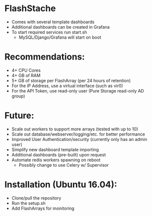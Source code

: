# FlashStache

* Comes with several template dashboards
* Additional dashboards can be created in Grafana
* To start required services run start.sh
    * MySQL/Django/Grafana will start on boot

# Recommendations:

* 4+ CPU Cores
* 4+ GB of RAM
* 5+ GB of storage per FlashArray (per 24 hours of retention)
* For the IP Address, use a virtual interface (such as vir0)
* For the API Token, use read-only user (Pure Storage read-only AD group)


# Future:

* Scale out workers to support more arrays (tested with up to 10)
* Scale out database/webserver/logging/etc. for better performance
* Improved User Authentication/security (currently only has an admin user)
* Simplify new dashboard template importing
* Additional dashboards (pre-built) upon request
* Automate redis workers spawning on reboot
    * Possibly change to use Celery w/ Supervisor

# Installation (Ubuntu 16.04):

* Clone/pull the repository
* Run the setup.sh
* Add FlashArrays for monitoring
